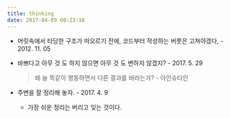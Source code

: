 ```yaml
---
title: thinking
date: 2017-04-09 00:23:16
---
```


- 머릿속에서 타당한 구조가 떠오르기 전에, 코드부터 작성하는 버릇은 고쳐야겠다, - 2012. 11. 05

- 바쁘다고 아무 것 도 하지 않으면 아무 것 도 변하지 않겠지? - 2017. 5. 29
  > 왜 늘 똑같이 행동하면서 다른 결과를 바라는가? - 아인슈타인

- 주변을 잘 정리해 놓자. - 2017. 4. 9
  - 가장 쉬운 정리는 버리고 잊는 것이다.
